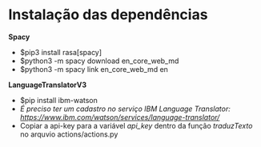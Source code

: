 # Instalação das dependências

**Spacy**
- $pip3 install rasa[spacy]
- $python3 -m spacy download en_core_web_md
- $python3 -m spacy link en_core_web_md en

**LanguageTranslatorV3**
- $pip install ibm-watson
- *É preciso ter um cadastro no serviço IBM Language Translator: https://www.ibm.com/watson/services/language-translator/*
- Copiar a api-key para a variável *api_key* dentro da função *traduzTexto* no arquvio actions/actions.py